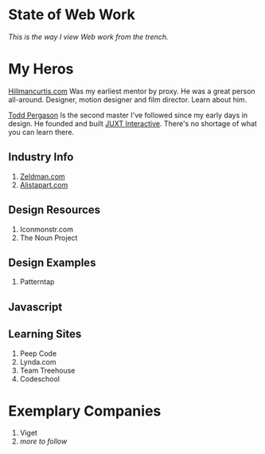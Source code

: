 # State of Web Work
*This is the way I view Web work from the trench.*

# My Heros
[Hillmancurtis.com](http://hillmancurtis.com) Was my earliest mentor by proxy. He was a great person all-around. Designer, motion designer and film director. Learn about him.

[Todd Pergason](http://toddp.me/) Is the second master I've followed since my early days in design. He founded and built [JUXT Interactive](http://www.juxtinteractive.com). There's no shortage of what you can learn there.

## Industry Info
1. [Zeldman.com](http://www.zeldman.com/)
2. [Alistapart.com](http://alistapart.com/)

## Design Resources
1. Iconmonstr.com
2. The Noun Project

## Design Examples
1. Patterntap

## Javascript

## Learning Sites
1. Peep Code
2. Lynda.com
3. Team Treehouse
4. Codeschool

# Exemplary Companies
1. Viget
2. *more to follow*
